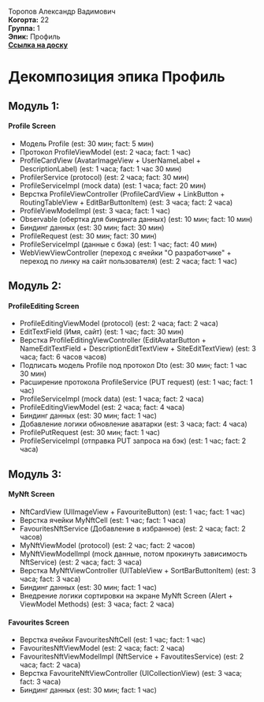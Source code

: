 Торопов Александр Вадимович\
<b>Когорта:</b> 22\
<b>Группа:</b> 1\
<b>Эпик:</b> Профиль\
<b>[Ссылка на доску](https://github.com/users/id-kuznetsov/projects/2/views/5)</b>

# Декомпозиция эпика Профиль

## Модуль 1:
#### Profile Screen
- Модель Profile (est: 30 мин; fact: 5 мин)
- Протокол ProfileViewModel (est: 2 часа; fact: 1 час)
- ProfileCardView (AvatarImageView + UserNameLabel + DescriptionLabel) (est: 1 часа; fact: 1 час 30 мин)
- ProfilerService (protocol) (est: 2 часа; fact: 30 мин)
- ProfileServiceImpl (mock data) (est: 1 часа; fact: 20 мин)
- Верстка ProfileViewController (ProfileCardView + LinkButton + RoutingTableView + EditBarButtonItem) (est: 3 часа; fact: 2 часа)
- ProfileViewModelImpl (est: 3 часа; fact: 1 час)
- Observable<T> (обертка для биндинга данных) (est: 10 мин; fact: 10 мин)
- Биндинг данных (est: 30 мин; fact: 30 мин)
- ProfileRequest (est: 30 мин; fact: 30 мин)
- ProfileServiceImpl (данные с бэка) (est: 1 час; fact: 40 мин)
- WebViewViewController (переход с ячейки "О разработчике" + переход по линку на сайт пользователя) (est: 2 часа; fact: 1 час)

## Модуль 2:
#### ProfileEditing Screen
- ProfileEditingViewModel (protocol) (est: 2 часа; fact: 2 часа)
- EditTextField (Имя, сайт) (est: 1 час; fact: 30 мин)
- Верстка ProfileEditingViewController (EditAvatarButton + NameEditTextField + DescriptionEditTextView + SiteEditTextView) (est: 3 часа; fact: 6 часов часов)
- Подписать модель Profile под протокол Dto (est: 30 мин; fact: 1 час 30 мин)
- Расширение протокола ProfileService (PUT request) (est: 1 час; fact: 1 час)
- ProfileServiceImpl (mock data) (est: 1 часа; fact: 2 часа)
- ProfileEditingViewModel (est: 2 часа; fact: 4 часа)
- Биндинг данных (est: 30 мин; fact: 1 час)
- Добавление логики обновление аватарки (est: 3 часа; fact: 4 часа)
- ProfilePutRequest (est: 30 мин; fact: 1 час)
- ProfileServiceImpl (отправка PUT запроса на бэк) (est: 1 час; fact: 2 часа)

## Модуль 3:
#### MyNft Screen
- NftCardView (UIImageView + FavouriteButton) (est: 1 час; fact: 1 час)
- Верстка ячейки MyNftCell (est: 1 час; fact: 1 часа)
- FavouritesNftService (Добавление в избранное) (est: 2 часа; fact: 2 часов)
- MyNftViewModel (protocol) (est: 2 час; fact: 2 часов)
- MyNftViewModelImpl (mock данные, потом прокинуть зависимость NftService) (est: 2 часа; fact: 3 часа)
- Верстка MyNftViewController (UITableView + SortBarButtonItem) (est: 3 часа; fact: 3 часа)
- Биндинг данных (est: 30 мин; fact: 1 час)
- Внедрение логики сортировки на экране MyNft Screen (Alert + ViewModel Methods) (est: 3 часа; fact: 2 часа)

#### Favourites Screen
- Верстка ячейки FavouritesNftCell (est: 1 час; fact: 1 час)
- FavouritesNftViewModel (est: 2 часа; fact: 2 часа)
- FavouritesNftViewModelImpl (NftService + FavoutitesService) (est: 2 часа; fact: 2 часа)
- Верстка FavouriteNftViewController (UICollectionView) (est: 3 часа; fact: 3 часа)
- Биндинг данных (est: 30 мин; fact: 1 час)



